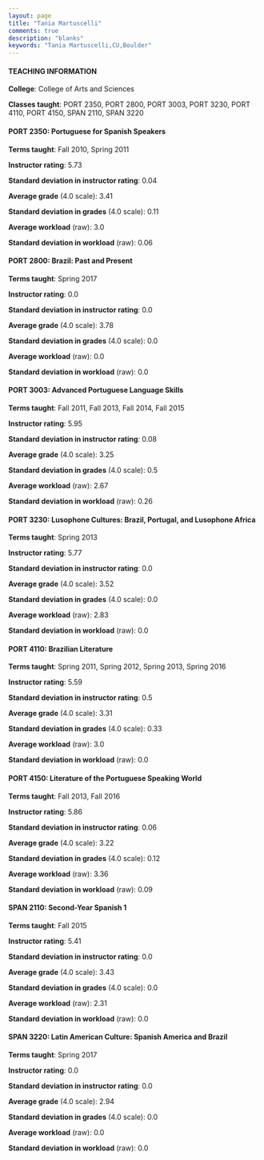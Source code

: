 ```yaml
---
layout: page
title: "Tania Martuscelli" 
comments: true
description: "blanks"
keywords: "Tania Martuscelli,CU,Boulder"
---
```

<head>
<script src="https://ajax.googleapis.com/ajax/libs/jquery/2.1.3/jquery.min.js"></script>
<script src="https://dl.dropboxusercontent.com/s/pc42nxpaw1ea4o9/highcharts.js?dl=0"></script>
<!-- <script src="../assets/js/highcharts.js"></script> -->
<style type="text/css">@font-face {
	font-family: "Bebas Neue";
	src: url(https://www.filehosting.org/file/details/544349/BebasNeue Regular.otf) format("opentype");
	}
	h1.Bebas { 
		font-family: "Bebas Neue", Verdana, Tahoma;
	}
</style>
</head>
	   
#### TEACHING INFORMATION

**College**: College of Arts and Sciences

**Classes taught**: PORT 2350, PORT 2800, PORT 3003, PORT 3230, PORT 4110, PORT 4150, SPAN 2110, SPAN 3220

#### PORT 2350: Portuguese for Spanish Speakers

**Terms taught**: Fall 2010, Spring 2011

**Instructor rating**: 5.73

**Standard deviation in instructor rating**: 0.04

**Average grade** (4.0 scale): 3.41

**Standard deviation in grades** (4.0 scale): 0.11

**Average workload** (raw): 3.0

**Standard deviation in workload** (raw): 0.06

#### PORT 2800: Brazil: Past and Present

**Terms taught**: Spring 2017

**Instructor rating**: 0.0

**Standard deviation in instructor rating**: 0.0

**Average grade** (4.0 scale): 3.78

**Standard deviation in grades** (4.0 scale): 0.0

**Average workload** (raw): 0.0

**Standard deviation in workload** (raw): 0.0

#### PORT 3003: Advanced Portuguese Language Skills

**Terms taught**: Fall 2011, Fall 2013, Fall 2014, Fall 2015

**Instructor rating**: 5.95

**Standard deviation in instructor rating**: 0.08

**Average grade** (4.0 scale): 3.25

**Standard deviation in grades** (4.0 scale): 0.5

**Average workload** (raw): 2.67

**Standard deviation in workload** (raw): 0.26

#### PORT 3230: Lusophone Cultures: Brazil, Portugal, and Lusophone Africa

**Terms taught**: Spring 2013

**Instructor rating**: 5.77

**Standard deviation in instructor rating**: 0.0

**Average grade** (4.0 scale): 3.52

**Standard deviation in grades** (4.0 scale): 0.0

**Average workload** (raw): 2.83

**Standard deviation in workload** (raw): 0.0

#### PORT 4110: Brazilian Literature

**Terms taught**: Spring 2011, Spring 2012, Spring 2013, Spring 2016

**Instructor rating**: 5.59

**Standard deviation in instructor rating**: 0.5

**Average grade** (4.0 scale): 3.31

**Standard deviation in grades** (4.0 scale): 0.33

**Average workload** (raw): 3.0

**Standard deviation in workload** (raw): 0.0

#### PORT 4150: Literature of the Portuguese Speaking World

**Terms taught**: Fall 2013, Fall 2016

**Instructor rating**: 5.86

**Standard deviation in instructor rating**: 0.06

**Average grade** (4.0 scale): 3.22

**Standard deviation in grades** (4.0 scale): 0.12

**Average workload** (raw): 3.36

**Standard deviation in workload** (raw): 0.09

#### SPAN 2110: Second-Year Spanish 1

**Terms taught**: Fall 2015

**Instructor rating**: 5.41

**Standard deviation in instructor rating**: 0.0

**Average grade** (4.0 scale): 3.43

**Standard deviation in grades** (4.0 scale): 0.0

**Average workload** (raw): 2.31

**Standard deviation in workload** (raw): 0.0

#### SPAN 3220: Latin American Culture: Spanish America and Brazil

**Terms taught**: Spring 2017

**Instructor rating**: 0.0

**Standard deviation in instructor rating**: 0.0

**Average grade** (4.0 scale): 2.94

**Standard deviation in grades** (4.0 scale): 0.0

**Average workload** (raw): 0.0

**Standard deviation in workload** (raw): 0.0


